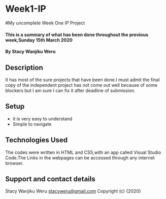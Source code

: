 # Week1-IP
#My uncomplete Week One IP Project
#### This is a summary of what has been done throughout the previous week,Sunday 15th March 2020
#### By Stacy Wanjiku Weru
## Description
It has most of the sure projects that have been done.I must admit the final copy of the independent project has not come out well because of some blockers but I am sure I can fix it after deadline of submission.
## Setup
* it is very easy to understand
* Simple to navigate
## Technologies Used
The codes were written in HTML and CSS,with an app called Visual Studio Code.The Links in the webpages can be accessed through any internet browser.
## Support and contact details
Stacy Wanjiku Weru   stacyweru@gmail.com
Copyright (c) {2020} 
